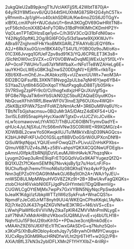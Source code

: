 2ukgQIeU2aB9pjkngT1tJVcIAKFjjSfL42WbtT870jA=
64y/R3Y8M5xvv6i/QU344t5HUXhMG87SRH2G4yhC5Tk=
yRfmmlt+Jp1/gIH+o40ckhSDRUA/Kw4moZGS6J0TGgY=
xIBfXLcmXPoH+WJCdulxU1+6mA3KOgDV69GwHRitTN8=
ycF56ch0cniXX8D4nFyTORIv31BdPHIKIMhCKDmHP2Y=
VqOLenTPTdDHzsEqe1yd+C/h3ISV3CcQi31bFdNl0ao=
Y42iNg50pftKL2Og/8GI6FOGy5I3d1awte9XjXKWJvY=
ABra97ZnjjhrmIFHkYkoBMXGARLZ1FAAYoB/JEQY6fk=
A2J+6RkXsu0G/cm1BKX40yTS4U1LiY0BO0z9oJM/oKo=
01C3X6Jvvgq1GfUeFZpv8sd91K3/YQJ6CPRLET3K3s8=
/SlcNtOW0vcSVZX+cGY0VOBWwDvqMEjWExUqY5f0L+Y=
AP+0cnF7WUHvTux67aYMWfbaX+rNFo1Te8WZAHeLg6E=
iauYKHGcLWEsGBK3qZnwSZ0DDlgN1/+EjRfR+rIkbTg=
XBl/6X8+mOhEJn+JKAbkxzI9j+vUZwxnUUWt+7woM3A=
6ID2BCQiFsufBL3XKNT8Nvpg2pULba7qNH6Yjwp6YB4=
S3YaaZUyt6It4i5GDnXqoTYNutPxgq8uD88Tj/b05Hk=
3V7RSvgZzpPFr9c0/Ci/lhogfxdlxjzHFQrJXoVgf5g=
9FG8e7RpJaTlk6mYbSUkN02jC5buRZAQiaE0iyutKOs=
NbQcueXFhih1IRfL8lewWF0V3InxE3jP6OUXov4WQlI=
J5kKBjzXPiWk7SznFFoWZ/bNmlAcM+3R6DuM9Vq6UYc=
TBt/NTbGjshacmsu+0Bi2uMr3A5/DAtzZ4dEKF54+UQ=
3xrl5LEd9S5napHyHycXiaoWTgtxD+vUJCZVcJCvi6k=
nLw1comawovwLtYrA1IG7/ThBUJC6OIBNTrymvDadYE=
qHUc4JyLNj5XuLlYcS66mlVNw3SC0RiWE+R9XQMG/z4=
XDWBiBL2cwwYoS0KwqkIIUJTu1M8kVxB/qD39NAGQcs=
K2bHJHNFrKFUvDO1GSLqzfI8BVDoGSrWi0UPXcnDNf8=
QiSuW9qtNjqxLYQiUEvmFOwqQZf+PLivuUZnHsKPXbs=
QImuV6B7UZv4sJMj+z58V+ahpsYQKX4CQGNwUFDEgls=
pAmnIJ0Ifpk/EbRNjlIjDzVLeuMJWnHAvk/K7hqzqNk=
Lyugm2Gwp3uRmE9iqiFrETQGQdVuGx9KAFYugezQfZQ=
BQ1XUZt7fCKem5EM1Nj7NvvkjsBy1jz7s/HorLnF/Fo=
9UChufbqh7remv1YmoN6slIz08GKhsEYez4ykrP3yyM=
Nnn3qEPZo0YrDAG9hMwkO/J6Bq5tOh2A+/WA/r1yJEU=
nnWSD8ULMpMWpuHVGV8Z2Kz9I+2B+3BwUkvFagQXQKs=
ztobCHoH6VxkbNI0EFjJgdPsGHYmteI//1DgQIBwmVg=
CUGWLCgOYtEMjMx7wpPx7GxVYBlN5NjyNqcPpSwdoA8=
bJeaIK1Kdgi/izfJbkpWTTzlW6zSykFruA+WnaCQS1s=
NpmdFzJeCd0JrMT8nyh9UU4/WKEQnCPhsKKqkL1AyNk=
R2j7rXe20JK437rg4ZKGVNfwIE3K1RG+f46/sVS+cEs=
LWwhjPIaWf6c6VViVMyZtkaTpKlR4ZMVVMnPmlNLygE=
zaY7NhA7xMdrAH8hzVKbox5UQ8MJ/vvE+vj4bU1LH18=
Nqhrf/Ju15F9oU26txKih1G++PDwJxe3cntjRmk0dEc=
vMAAhZ9Z6IVJ6XFtEc1ITtCwxGAkSDrG+q7Nuhz5QoI=
x3KsPS/XhBuRtObloy4cehJqy7y58rywhOHM9YCwugs=
XUCxRpy3GhM9RucHRNDfwVLht2tjr6THf1+w2Gj2/P8=
AXiA/tBfL37kN3s2ybIDFLXMn2F1YHYXIbZ+4riIRjI=
